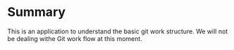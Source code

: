 # Summary

This is an application to understand the basic git work structure. We will not be dealing withe Git work flow at this moment.